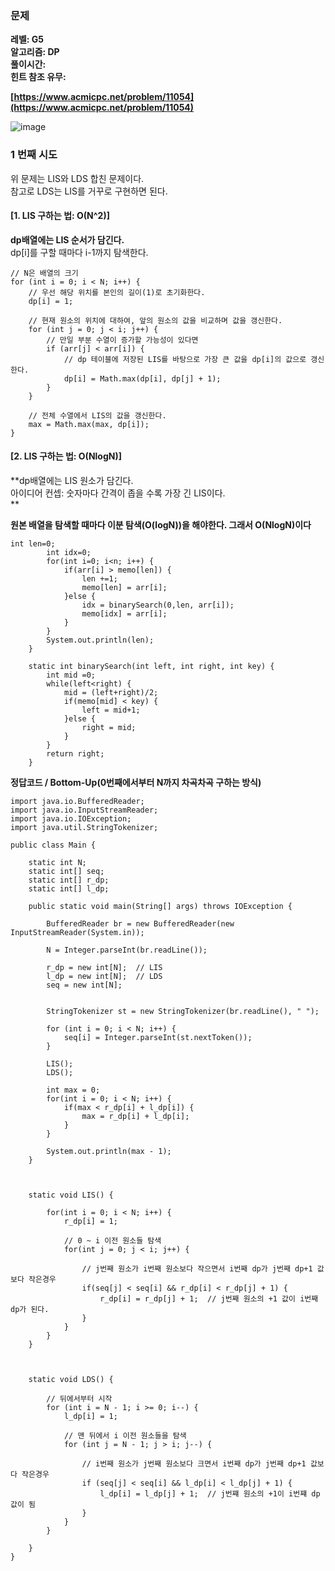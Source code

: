### **문제**         

**레벨: G5  
알고리즘: DP**  
**풀이시간:   
힌트 참조 유무:**

**[https://www.acmicpc.net/problem/11054](https://www.acmicpc.net/problem/11054)**

![image](https://github.com/sunwon12/Today-I-Learn/assets/92251131/4d5afcc6-aa17-42e0-9497-bbb7184f0cef)

### **1 번째 시도**   

위 문제는 LIS와 LDS 합친 문제이다.  
참고로 LDS는 LIS를 거꾸로 구현하면 된다.

#### **\[1. LIS 구하는 법: O(N^2)\]**

**dp배열에는 LIS 순서가 담긴다.**  
dp\[i\]를 구할 때마다 i-1까지 탐색한다.

```
// N은 배열의 크기
for (int i = 0; i < N; i++) {
    // 우선 해당 위치를 본인의 길이(1)로 초기화한다.
    dp[i] = 1;

    // 현재 원소의 위치에 대하여, 앞의 원소의 값을 비교하며 값을 갱신한다.
    for (int j = 0; j < i; j++) {
        // 만일 부분 수열이 증가할 가능성이 있다면
        if (arr[j] < arr[i]) {
            // dp 테이블에 저장된 LIS를 바탕으로 가장 큰 값을 dp[i]의 값으로 갱신한다.
            dp[i] = Math.max(dp[i], dp[j] + 1);
        }
    }

    // 전체 수열에서 LIS의 값을 갱신한다.
    max = Math.max(max, dp[i]);
}
```

#### **\[2. LIS 구하는 법: O(NlogN)\]**

**dp배열에는 LIS 원소가 담긴다.  
아이디어 컨셉: 숫자마다 간격이 좁을 수록 가장 긴 LIS이다.  
**

**원본 배열을 탐색할 때마다 이분 탐색(O(logN))을 해야한다. 그래서 **O(NlogN)이다****

```
int len=0;
		int idx=0;
		for(int i=0; i<n; i++) {
			if(arr[i] > memo[len]) {
				len +=1;
				memo[len] = arr[i];
			}else {
				idx = binarySearch(0,len, arr[i]);
				memo[idx] = arr[i];
			}
		}
		System.out.println(len);
	}
	
	static int binarySearch(int left, int right, int key) {
		int mid =0;
		while(left<right) {
			mid = (left+right)/2;
			if(memo[mid] < key) {
				left = mid+1;
			}else {
				right = mid;
			}
		}
		return right;
	}
```

**정답코드 / Bottom-Up(0번째에서부터 N까지 차곡차곡 구하는 방식)**

```
import java.io.BufferedReader;
import java.io.InputStreamReader;
import java.io.IOException;
import java.util.StringTokenizer;
 
public class Main {
	
	static int N;
	static int[] seq;
	static int[] r_dp;
	static int[] l_dp;
	
	public static void main(String[] args) throws IOException {
 
		BufferedReader br = new BufferedReader(new InputStreamReader(System.in));
 
		N = Integer.parseInt(br.readLine());
		
		r_dp = new int[N];	// LIS
		l_dp = new int[N];	// LDS
		seq = new int[N];
		
 
		StringTokenizer st = new StringTokenizer(br.readLine(), " ");
 
		for (int i = 0; i < N; i++) {
			seq[i] = Integer.parseInt(st.nextToken());
		}
 
		LIS();
		LDS();
		
		int max = 0;
		for(int i = 0; i < N; i++) {
			if(max < r_dp[i] + l_dp[i]) {
				max = r_dp[i] + l_dp[i];
			}
		}
 
		System.out.println(max - 1);
	}
 
	
	
	static void LIS() {
 
		for(int i = 0; i < N; i++) {
			r_dp[i] = 1;
		    
			// 0 ~ i 이전 원소들 탐색
			for(int j = 0; j < i; j++) {
		    
				// j번째 원소가 i번째 원소보다 작으면서 i번째 dp가 j번째 dp+1 값보다 작은경우
				if(seq[j] < seq[i] && r_dp[i] < r_dp[j] + 1) {
					r_dp[i] = r_dp[j] + 1;	// j번째 원소의 +1 값이 i번째 dp가 된다.
				}
			}
		}
	}
 
 
	
	static void LDS() {
 
		// 뒤에서부터 시작 
		for (int i = N - 1; i >= 0; i--) {
			l_dp[i] = 1;
			
			// 맨 뒤에서 i 이전 원소들을 탐색 
			for (int j = N - 1; j > i; j--) {
				
				// i번째 원소가 j번째 원소보다 크면서 i번째 dp가 j번째 dp+1 값보다 작은경우 
				if (seq[j] < seq[i] && l_dp[i] < l_dp[j] + 1) {
					l_dp[i] = l_dp[j] + 1;	// j번쨰 원소의 +1이 i번쨰 dp값이 됨
				}
			}
		}
	
	}
}
```
